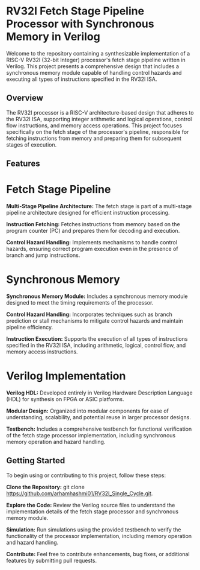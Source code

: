 # RV32I Fetch Stage Pipeline Processor with Synchronous Memory in Verilog

Welcome to the repository containing a synthesizable implementation of a RISC-V RV32I (32-bit Integer) processor's fetch stage pipeline written in Verilog. This project presents a comprehensive design that includes a synchronous memory module capable of handling control hazards and executing all types of instructions specified in the RV32I ISA.

## Overview
The RV32I processor is a RISC-V architecture-based design that adheres to the RV32I ISA, supporting integer arithmetic and logical operations, control flow instructions, and memory access operations. This project focuses specifically on the fetch stage of the processor's pipeline, responsible for fetching instructions from memory and preparing them for subsequent stages of execution.
## Features
# Fetch Stage Pipeline
**Multi-Stage Pipeline Architecture:** The fetch stage is part of a multi-stage pipeline architecture designed for efficient instruction processing.

**Instruction Fetching:** Fetches instructions from memory based on the program counter (PC) and prepares them for decoding and execution.

**Control Hazard Handling:** Implements mechanisms to handle control hazards, ensuring correct program execution even in the presence of branch and jump instructions.

# Synchronous Memory
**Synchronous Memory Module:** Includes a synchronous memory module designed to meet the timing requirements of the processor.

**Control Hazard Handling:** Incorporates techniques such as branch prediction or stall mechanisms to mitigate control hazards and maintain pipeline efficiency.

**Instruction Execution:** Supports the execution of all types of instructions specified in the RV32I ISA, including arithmetic, logical, control flow, and memory access instructions.

# Verilog Implementation
**Verilog HDL:** Developed entirely in Verilog Hardware Description Language (HDL) for synthesis on FPGA or ASIC platforms.

**Modular Design:** Organized into modular components for ease of understanding, scalability, and potential reuse in larger processor designs.

**Testbench:** Includes a comprehensive testbench for functional verification of the fetch stage processor implementation, including synchronous memory operation and hazard handling.

## Getting Started

To begin using or contributing to this project, follow these steps:

  **Clone the Repository:** git clone https://github.com/arhamhashmi01/RV32I_Single_Cycle.git.
  
  **Explore the Code:** Review the Verilog source files to understand the implementation details of the fetch stage processor and synchronous memory module.
  
  **Simulation:** Run simulations using the provided testbench to verify the functionality of the processor implementation, including memory operation and hazard handling.
  
  **Contribute:** Feel free to contribute enhancements, bug fixes, or additional features by submitting pull requests.
